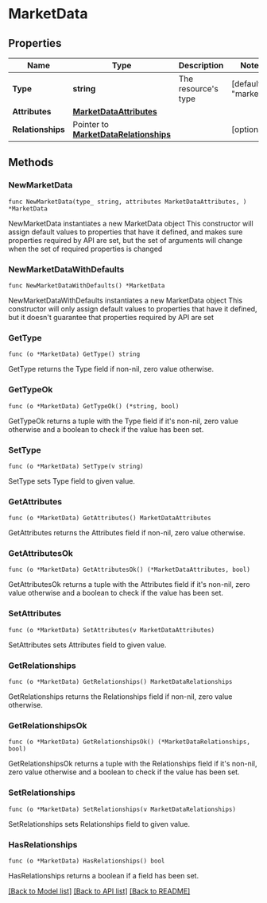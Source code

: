 # MarketData

## Properties

Name | Type | Description | Notes
------------ | ------------- | ------------- | -------------
**Type** | **string** | The resource&#39;s type | [default to "markets"]
**Attributes** | [**MarketDataAttributes**](MarketDataAttributes.md) |  | 
**Relationships** | Pointer to [**MarketDataRelationships**](MarketDataRelationships.md) |  | [optional] 

## Methods

### NewMarketData

`func NewMarketData(type_ string, attributes MarketDataAttributes, ) *MarketData`

NewMarketData instantiates a new MarketData object
This constructor will assign default values to properties that have it defined,
and makes sure properties required by API are set, but the set of arguments
will change when the set of required properties is changed

### NewMarketDataWithDefaults

`func NewMarketDataWithDefaults() *MarketData`

NewMarketDataWithDefaults instantiates a new MarketData object
This constructor will only assign default values to properties that have it defined,
but it doesn't guarantee that properties required by API are set

### GetType

`func (o *MarketData) GetType() string`

GetType returns the Type field if non-nil, zero value otherwise.

### GetTypeOk

`func (o *MarketData) GetTypeOk() (*string, bool)`

GetTypeOk returns a tuple with the Type field if it's non-nil, zero value otherwise
and a boolean to check if the value has been set.

### SetType

`func (o *MarketData) SetType(v string)`

SetType sets Type field to given value.


### GetAttributes

`func (o *MarketData) GetAttributes() MarketDataAttributes`

GetAttributes returns the Attributes field if non-nil, zero value otherwise.

### GetAttributesOk

`func (o *MarketData) GetAttributesOk() (*MarketDataAttributes, bool)`

GetAttributesOk returns a tuple with the Attributes field if it's non-nil, zero value otherwise
and a boolean to check if the value has been set.

### SetAttributes

`func (o *MarketData) SetAttributes(v MarketDataAttributes)`

SetAttributes sets Attributes field to given value.


### GetRelationships

`func (o *MarketData) GetRelationships() MarketDataRelationships`

GetRelationships returns the Relationships field if non-nil, zero value otherwise.

### GetRelationshipsOk

`func (o *MarketData) GetRelationshipsOk() (*MarketDataRelationships, bool)`

GetRelationshipsOk returns a tuple with the Relationships field if it's non-nil, zero value otherwise
and a boolean to check if the value has been set.

### SetRelationships

`func (o *MarketData) SetRelationships(v MarketDataRelationships)`

SetRelationships sets Relationships field to given value.

### HasRelationships

`func (o *MarketData) HasRelationships() bool`

HasRelationships returns a boolean if a field has been set.


[[Back to Model list]](../README.md#documentation-for-models) [[Back to API list]](../README.md#documentation-for-api-endpoints) [[Back to README]](../README.md)


